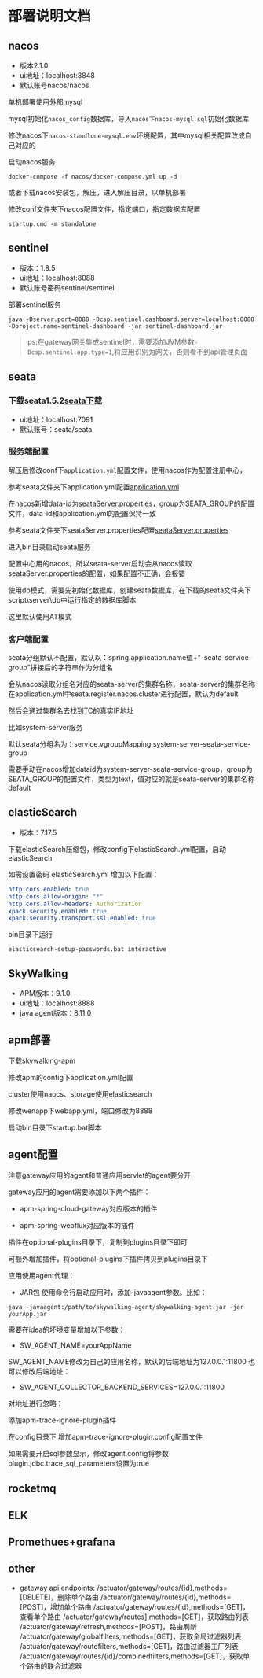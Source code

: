 # 部署说明文档

## nacos

- 版本2.1.0
- ui地址：localhost:8848
- 默认账号nacos/nacos

单机部署使用外部mysql

mysql初始化`nacos_config`数据库，导入`nacos下nacos-mysql.sql`初始化数据库

修改nacos下`nacos-standlone-mysql.env`环境配置，其中mysql相关配置改成自己对应的

启动nacos服务

```shell
docker-compose -f nacos/docker-compose.yml up -d
```

或者下载nacos安装包，解压，进入解压目录，以单机部署

修改conf文件夹下nacos配置文件，指定端口，指定数据库配置

```shell
startup.cmd -m standalone
```

## sentinel

- 版本：1.8.5
- ui地址：localhost:8088
- 默认账号密码sentinel/sentinel

部署sentinel服务

```shell
java -Dserver.port=8088 -Dcsp.sentinel.dashboard.server=localhost:8088 -Dproject.name=sentinel-dashboard -jar sentinel-dashboard.jar
```

> ps:在gateway网关集成sentinel时，需要添加JVM参数`-Dcsp.sentinel.app.type=1`,将应用识别为网关，否则看不到api管理页面

## seata

### 下载seata1.5.2[seata下载](https://github.com/seata/seata/releases)

- ui地址：localhost:7091
- 默认账号：seata/seata

### 服务端配置

解压后修改conf下`application.yml`配置文件，使用nacos作为配置注册中心，

参考seata文件夹下application.yml配置[application.yml](./seata/application.yml)

在nacos新增data-id为seataServer.properties，group为SEATA_GROUP的配置文件，data-id和application.yml的配置保持一致

参考seata文件夹下seataServer.properties配置[seataServer.properties](./seata/seataServer.properties)

进入bin目录启动seata服务

配置中心用的nacos，所以seata-server启动会从nacos读取seataServer.properties的配置，如果配置不正确，会报错

使用db模式，需要先初始化数据库，创建seata数据库，在下载的seata文件夹下script\server\db中运行指定的数据库脚本

这里默认使用AT模式

### 客户端配置

seata分组默认不配置，默认以：spring.application.name值+"-seata-service-group"拼接后的字符串作为分组名

会从nacos读取分组名对应的seata-server的集群名称，seata-server的集群名称在application.yml中seata.register.nacos.cluster进行配置，默认为default

然后会通过集群名去找到TC的真实IP地址

比如system-server服务

默认seata分组名为：service.vgroupMapping.system-server-seata-service-group

需要手动在nacos增加dataid为system-server-seata-service-group，group为SEATA_GROUP的配置文件，类型为text，值对应的就是seata-server的集群名称default

## elasticSearch

- 版本：7.17.5

下载elasticSearch压缩包，修改config下elasticSearch.yml配置，启动elasticSearch

如需设置密码
elasticSearch.yml 增加以下配置：

```yaml
http.cors.enabled: true
http.cors.allow-origin: "*"
http.cors.allow-headers: Authorization
xpack.security.enabled: true
xpack.security.transport.ssl.enabled: true
```

bin目录下运行

```shell
elasticsearch-setup-passwords.bat interactive
```

## SkyWalking

- APM版本：9.1.0
- ui地址：localhost:8888
- java agent版本：8.11.0

## apm部署

下载skywalking-apm

修改apm的config下application.yml配置

cluster使用naocs、storage使用elasticsearch

修改wenapp下webapp.yml，端口修改为8888

启动bin目录下startup.bat脚本

## agent配置

注意gateway应用的agent和普通应用servlet的agent要分开

gateway应用的agent需要添加以下两个插件：

- apm-spring-cloud-gateway对应版本的插件

- apm-spring-webflux对应版本的插件

插件在optional-plugins目录下，复制到plugins目录下即可

可额外增加插件，将optional-plugins下插件拷贝到plugins目录下

应用使用agent代理：

- JAR包 使用命令行启动应用时，添加-javaagent参数。比如：

```shell
java -javaagent:/path/to/skywalking-agent/skywalking-agent.jar -jar yourApp.jar
```

需要在idea的坏境变量增加以下参数：

- SW_AGENT_NAME=yourAppName

SW_AGENT_NAME修改为自己的应用名称，默认的后端地址为127.0.0.1:11800
也可以修改后端地址：

- SW_AGENT_COLLECTOR_BACKEND_SERVICES=127.0.0.1:11800

对地址进行忽略：

添加apm-trace-ignore-plugin插件

在config目录下 增加apm-trace-ignore-plugin.config配置文件

如果需要开启sql参数显示，修改agent.config将参数plugin.jdbc.trace_sql_parameters设置为true

## rocketmq

## ELK

## Promethues+grafana

## other

- gateway api endpoints:
  /actuator/gateway/routes/{id},methods=[DELETE]，删除单个路由
  /actuator/gateway/routes/{id},methods=[POST]，增加单个路由
  /actuator/gateway/routes/{id},methods=[GET]，查看单个路由
  /actuator/gateway/routes],methods=[GET]，获取路由列表
  /actuator/gateway/refresh,methods=[POST]，路由刷新
  /actuator/gateway/globalfilters,methods=[GET]，获取全局过滤器列表
  /actuator/gateway/routefilters,methods=[GET]，路由过滤器工厂列表
  /actuator/gateway/routes/{id}/combinedfilters,methods=[GET]，获取单个路由的联合过滤器